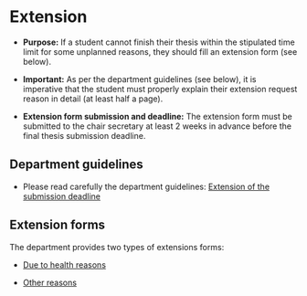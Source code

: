 # Extension

- **Purpose:**  If a student cannot finish their thesis within the stipulated time limit for some unplanned reasons, they should fill an extension form (see below).  

-  **Important:** As per the department guidelines (see below), it is imperative that the student must properly explain their extension request reason in detail (at least half a page).

- **Extension form submission and deadline:**  The extension form must be submitted to the chair secretary at least 2 weeks in advance before the final thesis submission deadline.

## Department guidelines

- Please read carefully the department guidelines: [Extension of the submission deadline](https://www.in.tum.de/en/current-students/administrative-matters/thesis-guidelines-and-topics/)

## Extension forms

The department provides two types of extensions forms:

 - [Due to health reasons](https://www.in.tum.de/fileadmin/w00bws/in/2.Fur_Studierende/Pruefungen_und_Formalitaeten/5.Abschlussarbeit/Request_ThesisExtension_Health.pdf)
 
 - [Other reasons](https://www.in.tum.de/fileadmin/w00bws/in/2.Fur_Studierende/Pruefungen_und_Formalitaeten/5.Abschlussarbeit/Request_ThesisExtension_Other.pdf) 


